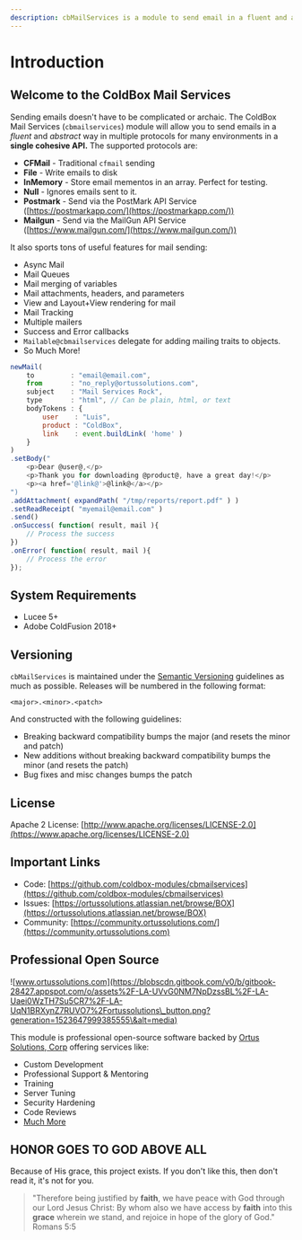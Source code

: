 ```yaml
---
description: cbMailServices is a module to send email in a fluent and abstracted approach.
---
```


# Introduction

## Welcome to the ColdBox Mail Services

Sending emails doesn't have to be complicated or archaic. The ColdBox Mail Services (`cbmailservices`) module will allow you to send emails in a _fluent_ and _abstract_ way in multiple protocols for many environments in a **single cohesive API.** The supported protocols are:

* **CFMail** - Traditional `cfmail` sending
* **File** - Write emails to disk
* **InMemory** - Store email mementos in an array. Perfect for testing.
* **Null** - Ignores emails sent to it.
* **Postmark** - Send via the PostMark API Service ([https://postmarkapp.com/](https://postmarkapp.com/))
* **Mailgun** - Send via the MailGun API Service ([https://www.mailgun.com/](https://www.mailgun.com/))

It also sports tons of useful features for mail sending:

* Async Mail
* Mail Queues
* Mail merging of variables
* Mail attachments, headers, and parameters
* View and Layout+View rendering for mail
* Mail Tracking
* Multiple mailers
* Success and Error callbacks
* `Mailable@cbmailservices` delegate for adding mailing traits to objects.
* So Much More!

```javascript
newMail( 
	to         : "email@email.com",
	from       : "no_reply@ortussolutions.com",
	subject    : "Mail Services Rock",
	type       : "html", // Can be plain, html, or text
	bodyTokens : { 
		user    : "Luis", 
		product : "ColdBox", 
		link    : event.buildLink( 'home' )
	}
)
.setBody("
    <p>Dear @user@,</p>
    <p>Thank you for downloading @product@, have a great day!</p>
    <p><a href='@link@'>@link@</a></p> 
")
.addAttachment( expandPath( "/tmp/reports/report.pdf" ) )
.setReadReceipt( "myemail@email.com" )
.send()
.onSuccess( function( result, mail ){
	// Process the success
})
.onError( function( result, mail ){
	// Process the error
});
```

## System Requirements

* Lucee 5+
* Adobe ColdFusion 2018+

## Versioning <a href="#versioning" id="versioning"></a>

`cbMailServices` is maintained under the [Semantic Versioning](http://semver.org) guidelines as much as possible. Releases will be numbered in the following format:

```
<major>.<minor>.<patch>
```

And constructed with the following guidelines:

* Breaking backward compatibility bumps the major (and resets the minor and patch)
* New additions without breaking backward compatibility bumps the minor (and resets the patch)
* Bug fixes and misc changes bumps the patch

## License <a href="#license" id="license"></a>

Apache 2 License: [http://www.apache.org/licenses/LICENSE-2.0](https://www.apache.org/licenses/LICENSE-2.0)​

## Important Links <a href="#important-links" id="important-links"></a>

* Code: [https://github.com/coldbox-modules/cbmailservices](https://github.com/coldbox-modules/cbmailservices)​
* Issues: [https://ortussolutions.atlassian.net/browse/BOX](https://ortussolutions.atlassian.net/browse/BOX)​
* Community: [https://community.ortussolutions.com/](https://community.ortussolutions.com)​

## Professional Open Source <a href="#professional-open-source" id="professional-open-source"></a>

![www.ortussolutions.com](https://blobscdn.gitbook.com/v0/b/gitbook-28427.appspot.com/o/assets%2F-LA-UVvG0NM7NpDzssBL%2F-LA-Uaei0WzTH7Su5CR7%2F-LA-UqN1BRXynZ7RUVO7%2Fortussolutions\_button.png?generation=1523647999385555\&alt=media)

This module is professional open-source software backed by [Ortus Solutions, Corp](http://www.ortussolutions.com/services) offering services like:

* Custom Development
* Professional Support & Mentoring
* Training
* Server Tuning
* Security Hardening
* Code Reviews
* [Much More](http://www.ortussolutions.com/services)

## HONOR GOES TO GOD ABOVE ALL <a href="#honor-goes-to-god-above-all" id="honor-goes-to-god-above-all"></a>

Because of His grace, this project exists. If you don't like this, then don't read it, it's not for you.

> "Therefore being justified by **faith**, we have peace with God through our Lord Jesus Christ: By whom also we have access by **faith** into this **grace** wherein we stand, and rejoice in hope of the glory of God." Romans 5:5

